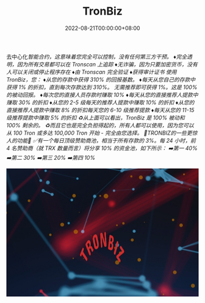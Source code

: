 ﻿---
title: "TronBiz"
description: "去中心化TRX智能合约被动收益&剩余收益机会"
date: 2022-08-21T00:00:00+08:00
lastmod: 2022-08-21T00:00:00+08:00
draft: false
authors: ["boogArno"]
featuredImage: "tronbiz.png"
tags: ["High risk","TronBiz"]
categories: ["nfts"]
nfts: ["High risk"]
blockchain: "TRON"
website: "https://dappradar.com/"
twitter: ""
discord: ""
telegram: ""
github: ""
youtube: ""
twitch: ""
facebook: "https://www.facebook.com/trxbiz/"
instagram: ""
reddit: ""
medium: ""
steam: ""
gitbook: ""
googleplay: ""
appstore: ""
status: "Live"
weight: 
lightgallery: true
toc: true
pinned: false
recommend: false
recommend1: false
---
去中心化*智能合约，这意味着您完全可以控制，没有任何第三方干预。* *♦️完全透明，因为所有交易都可以在 Tronscan 上追踪* *♦️无诈骗，因为只要加密货币，没有人可以关闭或停止程序存在* *♦️由 Tronscan 完全验证* *♦️获得审计证书*
*使用 TronBiz，您：* *♦️从您的存款中获得 310% 的回报基数。* *♦️每天从您自己的存款中获得 1% 的折扣，直到每次存款达到 310%。* *无需推荐即可获得 1%。这是 100% 的被动回报。*
*♦️每次您的直接人员存款时赚取 10%* *♦️每天从您的直接推荐人提款中赚取 30% 的折扣* *♦️从您的 2-5 级每天的推荐人提款中赚取 10% 的折扣* *♦️从您的直接推荐人提款中赚取 8% 的折扣每天您的 6-10 级推荐提款* *♦️每天从您的 11-15 级推荐提款中赚取 5% 的折扣*
*♻️从上面可以看出，TronBiz 是 100% 被动和 100% 剩余的。*
*♻️而且它也是完全负担得起的，所有人都可以使用，因为您可以从 100 Tron 或多达 100,000 Tron 开始 - 完全由您选择。*
*🔆TRONBIZ的一些更惊人的功能🔆*
*✅有一个每日顶级赞助商池，相当于所有存款的 3%。每 24 小时，前 4 名赞助商（就 TRX 数量而言）将分享 10% 的资金池，如下所示：*
*➡️第一 40%* *➡️第二 30%* *➡️第三 20%* *➡️第四 10%*

![tronbiz-dapp-high-risk-tron-image1_f202a706d975411720c3495f5fd18897](tronbiz-dapp-high-risk-tron-image1_f202a706d975411720c3495f5fd18897.png)

